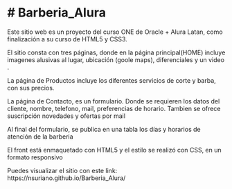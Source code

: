 <h1># Barberia_Alura</h1>
<p>Este sitio web es un proyecto del curso ONE de Oracle + Alura Latan, como finalización a su curso de HTML5 y CSS3.</p>
<p>El sitio consta con tres páginas, donde en la página principal(HOME) incluye imagenes alusivas al lugar, ubicación (goole maps), diferenciales y un video .</p>
<p>La página de Productos incluye los diferentes servicios de corte y barba, con sus precios.</p>
<p>La página de Contacto, es un formulario. Donde se requieren los datos del cliente, nombre, telefono, mail, preferencias de horario. Tambien se ofrece suscripción  novedades y ofertas por mail </p>
<p>Al final del formulario, se publica en una tabla los días y horarios de atención de la barberia</p>
<p>El front está enmaquetado con HTML5 y el estilo se realizó con CSS, en un formato responsivo</p>
Puedes visualizar el sitio con este link:
https://nsuriano.github.io/Barberia_Alura/
